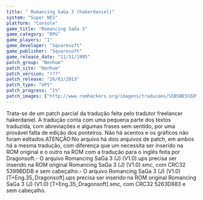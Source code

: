 ```yaml
---
title: " Romancing SaGa 3 (hakerdaniel)"
system: "Super NES"
platform: "Console"
game_title: "Romancing SaGa 3"
game_category: "RPG"
game_players: "1"
game_developer: "Squaresoft"
game_publisher: "Squaresoft"
game_release_date: "11/11/1995"
patch_group: "Nenhum"
patch_site: "Nenhum"
patch_version: "???"
patch_release: "26/02/2013"
patch_type: "UPS"
patch_progress: "1%"
patch_images: ["http://www.romhackers.org/imagens/traducoes/%5BSNES%5D%20Romancing%20SaGa%203%20-%20hakerdaniel%20-%201.png","http://www.romhackers.org/imagens/traducoes/%5BSNES%5D%20Romancing%20SaGa%203%20-%20hakerdaniel%20-%202.png","http://www.romhackers.org/imagens/traducoes/%5BSNES%5D%20Romancing%20SaGa%203%20-%20hakerdaniel%20-%203.png"]
---
```

Trata-se de um patch parcial da tradução feita pelo tradutor freelancer hakerdaniel. A tradução conta com uma pequena parte dos textos traduzida, com abreviações e algumas frases sem sentido, por uma provável falta de edição dos ponteiros. Não há acentos e os gráficos não foram editados.ATENÇÃO:No arquivo há dois arquivos de patch, em ambos há a mesma tradução, com diferença que um necessita ser inserido na ROM original e o outro na ROM com a tradução para o inglês feita por Dragonsoft.- O arquivo Romancing SaGa 3 (J) (V1.0).ups precisa ser inserido na ROM original Romancing SaGa 3 (J) (V1.0).smc, com CRC32 5399BDDB e sem cabeçalho.- O arquivo Romancing SaGa 3 (J) (V1.0) [T+Eng.35_Dragonsoft].ups precisa ser inserido na ROM original Romancing SaGa 3 (J) (V1.0) [T+Eng.35_Dragonsoft].smc, com CRC32 5263D883 e sem cabeçalho.